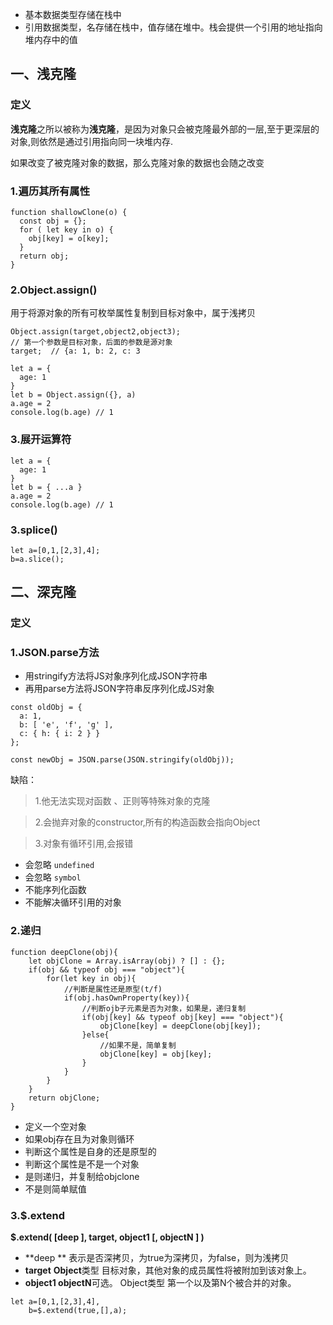- 基本数据类型存储在栈中
- 引用数据类型，名存储在栈中，值存储在堆中。栈会提供一个引用的地址指向堆内存中的值



## 一、浅克隆

### 定义

**浅克隆**之所以被称为**浅克隆**，是因为对象只会被克隆最外部的一层,至于更深层的对象,则依然是通过引用指向同一块堆内存. 

如果改变了被克隆对象的数据，那么克隆对象的数据也会随之改变



### 1.遍历其所有属性

```
function shallowClone(o) {
  const obj = {};
  for ( let key in o) {
    obj[key] = o[key];
  }
  return obj;
}
```



### 2.Object.assign() 

用于将源对象的所有可枚举属性复制到目标对象中，属于浅拷贝

```
Object.assign(target,object2,object3);  
// 第一个参数是目标对象，后面的参数是源对象
target;  // {a: 1, b: 2, c: 3
```

```
let a = {
  age: 1
}
let b = Object.assign({}, a)
a.age = 2
console.log(b.age) // 1
```



### 3.展开运算符

```
let a = {
  age: 1
}
let b = { ...a }
a.age = 2
console.log(b.age) // 1
```



### 3.splice()

```
let a=[0,1,[2,3],4];
b=a.slice();
```



## 二、深克隆

### 定义



### 1.JSON.parse方法

- 用stringify方法将JS对象序列化成JSON字符串 
- 再用parse方法将JSON字符串反序列化成JS对象 

```
const oldObj = {
  a: 1,
  b: [ 'e', 'f', 'g' ],
  c: { h: { i: 2 } }
};

const newObj = JSON.parse(JSON.stringify(oldObj));
```



缺陷：

> 1.他无法实现对函数 、正则等特殊对象的克隆

> 2.会抛弃对象的constructor,所有的构造函数会指向Object

> 3.对象有循环引用,会报错

- 会忽略 `undefined`
- 会忽略 `symbol`
- 不能序列化函数
- 不能解决循环引用的对象



### 2.递归



```
function deepClone(obj){
    let objClone = Array.isArray(obj) ? [] : {};
    if(obj && typeof obj === "object"){
        for(let key in obj){
        	//判断是属性还是原型(t/f)
            if(obj.hasOwnProperty(key)){
                //判断ojb子元素是否为对象，如果是，递归复制
                if(obj[key] && typeof obj[key] === "object"){
                    objClone[key] = deepClone(obj[key]);
                }else{
                    //如果不是，简单复制
                    objClone[key] = obj[key];
                }
            }
        }
    }
    return objClone;
}    
```

- 定义一个空对象
- 如果obj存在且为对象则循环
- 判断这个属性是自身的还是原型的
- 判断这个属性是不是一个对象
- 是则递归，并复制给objclone
- 不是则简单赋值



### 3.**$.extend** 

**$.extend( [deep ], target, object1 [, objectN ] )** 

- **deep **          表示是否深拷贝，为true为深拷贝，为false，则为浅拷贝
- **target**          **Object**类型 目标对象，其他对象的成员属性将被附加到该对象上。
- **object1       objectN**可选。 Object类型 第一个以及第N个被合并的对象。 



```
let a=[0,1,[2,3],4],
    b=$.extend(true,[],a);
```